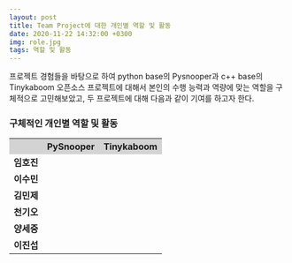```yaml
---
layout: post
title: Team Project에 대한 개인별 역할 및 활동
date: 2020-11-22 14:32:00 +0300
img: role.jpg
tags: 역할 및 활동
---
```

 프로젝트 경험들을 바탕으로 하여 python base의 Pysnooper과 c++ base의 Tinykaboom 오픈소스 프로젝트에 대해서 본인의 수행 능력과 역량에 맞는 역할을 구체적으로 고민해보았고,
 두 프로젝트에 대해 다음과 같이 기여를 하고자 한다.

### 구체적인 개인별 역할 및 활동
<table style="width:100%" align="center">
<tr style="background-color:lightgrey;">
  <th></th>
	<th><b>PySnooper</b></th>
	<th><b>Tinykaboom</b></th>		
</tr>
<tr>
	<td><b>임호진</b></td>
	<td></td>
  <td></td>	
</tr>
<tr>
	<td><b>이수민</b></td>
	<td></td>
  <td></td>	
</tr>
<tr>
	<td><b>김민제</b></td>
	<td></td>
  <td></td>	
</tr>
<tr>
	<td><b>천기오</b></td>
	<td></td>
  <td></td>	
</tr>
<tr>
	<td><b>양세중</b></td>
	<td></td>
  <td></td>	
</tr>
<tr>
	<td><b>이진섭</b></td>
	<td></td>
  <td></td>	
</tr></table>
